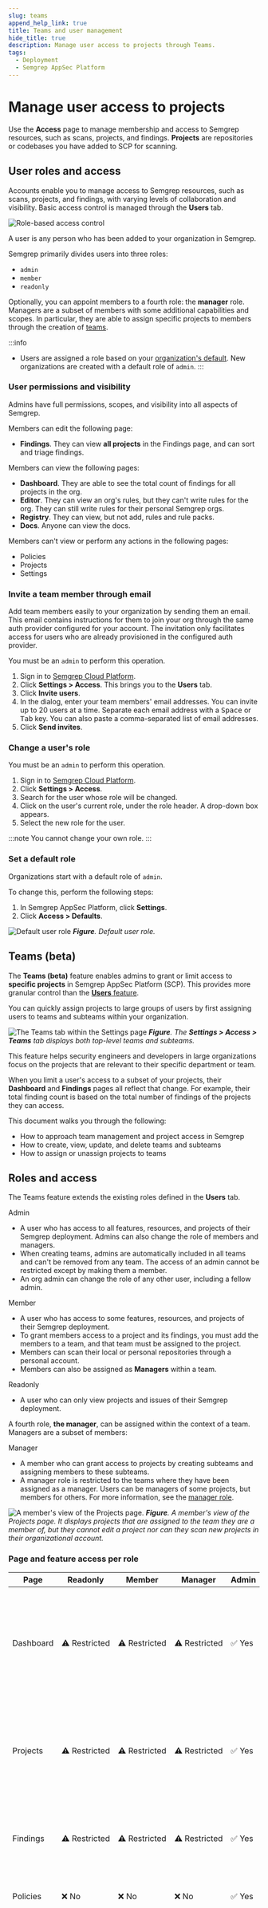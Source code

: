 ```yaml
---
slug: teams
append_help_link: true
title: Teams and user management
hide_title: true
description: Manage user access to projects through Teams.
tags:
  - Deployment
  - Semgrep AppSec Platform
---
```


# Manage user access to projects

Use the **Access** page to manage membership and access to Semgrep resources, such as scans, projects, and findings. **Projects** are repositories or codebases you have added to SCP for scanning.

## User roles and access

Accounts enable you to manage access to Semgrep resources, such as scans, projects, and findings, with varying levels of collaboration and visibility. Basic access control is managed through the **Users** tab.

![Role-based access control](/img/rbac-overview.png)<br />

A user is any person who has been added to your organization in Semgrep.

Semgrep primarily divides users into three roles:

* `admin`
* `member`
* `readonly`

Optionally, you can appoint members to a fourth role: the **manager** role. Managers are a subset of members with some additional capabilities and scopes. In particular, they are able to assign specific projects to members through the creation of [teams](#teams-beta).

:::info
* Users are assigned a role based on your [organization's default](#set-a-default-role). New organizations are created with a default role of `admin`.
:::

### User permissions and visibility

Admins have full permissions, scopes, and visibility into all aspects of Semgrep.

Members can edit the following page:

- **Findings**. They can view **all projects** in the Findings page, and can sort and triage findings.

Members can view the following pages:

- **Dashboard**. They are able to see the total count of findings for all projects in the org.
- **Editor**. They can view an org's rules, but they can't write rules for the org. They can still write rules for their personal Semgrep orgs.
- **Registry**. They can view, but not add, rules and rule packs.
- **Docs**. Anyone can view the docs.

Members can't view or perform any actions in the following pages:

- Policies
- Projects
- Settings

### Invite a team member through email

Add team members easily to your organization by sending them an email. This email contains instructions for them to join your org through the same auth provider configured for your account. The invitation only facilitates access for users who are already provisioned in the configured auth provider.

You must be an `admin` to perform this operation.

1. Sign in to [<i class="fas fa-external-link fa-xs"></i> Semgrep Cloud Platform](https://semgrep.dev/login).
1. Click **<i class="fa-solid fa-gear"></i> Settings > Access**. This brings you to the **Users** tab.
1. Click **Invite users**.
1. In the dialog, enter your team members' email addresses. You can invite up to 20 users at a time. Separate each email address with a <kbd>Space</kbd> or <kbd>Tab</kbd> key. You can also paste a comma-separated list of email addresses.
1. Click **Send invites**.

### Change a user's role

You must be an `admin` to perform this operation.

1. Sign in to [<i class="fas fa-external-link fa-xs"></i> Semgrep Cloud Platform](https://semgrep.dev/login).
2. Click **<i class="fa-solid fa-gear"></i> Settings > Access**.
3. Search for the user whose role will be changed.
4. Click on the user's current role, under the role header. A drop-down box appears.
5. Select the new role for the user.

:::note
You cannot change your own role.
:::

### Set a default role

Organizations start with a default role of `admin`.

To change this, perform the following steps:

1. In Semgrep AppSec Platform, click **<i class="fa-solid fa-gear"></i> Settings**.
2. Click **Access > Defaults**.

![Default user role](/img/default-user-role.png#md-width)
_**Figure**. Default user role._

## Teams (beta)

The **Teams (beta)** feature enables admins to grant or limit access to **specific projects** in Semgrep AppSec Platform (SCP). This provides more granular control than the [**Users** feature](#user-permissions-and-visibility).

You can quickly assign projects to large groups of users by first assigning users to teams and subteams within your organization.

![The Teams tab within the Settings page](/img/access-teams.png)
_**Figure**. The **<i class="fa-solid fa-gear"></i> Settings > Access > Teams** tab displays both top-level teams and subteams._

This feature helps security engineers and developers in large organizations focus on the projects that are relevant to their specific department or team.

When you limit a user's access to a subset of your projects, their **Dashboard** and **Findings** pages all reflect that change. For example, their total finding count is based on the total number of findings of the projects they can access.

This document walks you through the following:

- How to approach team management and project access in Semgrep
- How to create, view, update, and delete teams and subteams
- How to assign or unassign projects to teams

## Roles and access

The Teams feature extends the existing roles defined in the **Users** tab.

<dl>
<dt>Admin</dt>
<ul><li>A user who has access to all features, resources, and projects of their Semgrep deployment. Admins can also change the role of members and managers.</li>
<li>When creating teams, admins are automatically included in all teams and can't be removed from any team. The access of an admin cannot be restricted except by making them a member.</li>
<li>An org admin can change the role of any other user, including a fellow admin.</li></ul>
<dt>Member</dt>
<ul>
<li>A user who has access to some features, resources, and projects of their Semgrep deployment.</li>
<li>To grant members access to a project and its findings, you must add the members to a team, and that team must be assigned to the project.</li>
<li>Members can scan their local or personal repositories through a personal account.</li>
<li>Members can also be assigned as <strong>Managers</strong> within a team.</li>
</ul>
<dt>Readonly</dt>
<ul>
<li>A user who can only view projects and issues of their Semgrep deployment.</li>
</ul>
</dl>

A fourth role, **the manager**, can be assigned within the context of a team. Managers are a subset of members:

<dl>
<dt>Manager</dt>
<ul>
<li>A member who can grant access to projects by creating subteams and assigning members to these subteams.</li>
<li>A manager role is restricted to the teams where they have been assigned as a manager. Users can be managers of some projects, but members for others. For more information, see the <a href="#the-manager-role">manager role</a>.</li>
</ul>
</dl>

![A member's view of the Projects page.](/img/access-member-view.png)
_**Figure**. A member's view of the Projects page. It displays projects that are assigned to the team they are a member of, but they cannot edit a project nor can they scan new projects in their organizational account._

### Page and feature access per role

| Page      | Readonly          | Member            | Manager           | Admin            | Notes                                                                                                                                    |
|-----------|-------------------|-------------------|-------------------|------------------|------------------------------------------------------------------------------------------------------------------------------------------|
| Dashboard | ⚠️&nbsp;Restricted | ⚠️&nbsp;Restricted | ⚠️&nbsp;Restricted | ✅&nbsp;Yes      | For non-admins, scope is limited based on their teams and the project access granted to those teams.                                        |
| Projects  | ⚠️&nbsp;Restricted | ⚠️&nbsp;Restricted | ⚠️&nbsp;Restricted | ✅&nbsp;Yes      | Projects assigned to teams are visible to users assigned to those teams. Admins can see all projects.                              |
| Findings  | ⚠️&nbsp;Restricted | ⚠️&nbsp;Restricted | ⚠️&nbsp;Restricted | ✅&nbsp;Yes      | Members can perform all triage operations on Projects assigned to them.                                                                  |
| Policies  | ❌&nbsp;No         | ❌&nbsp;No         | ❌&nbsp;No         | ✅&nbsp;Yes      | Only admins can view and edit policies.                                                                                                  |
| Editor    | ❌&nbsp;No         | 👁️&nbsp;Read-only | 👁️&nbsp;Read-only | ✅&nbsp;Yes      | Members can view all rules of an organization, but can't edit or create their own. They can create their own rules in their personal account. |
| Settings  | ❌&nbsp;No         | ❌&nbsp;No         | ⚠️&nbsp;Restricted | ✅&nbsp;Yes      | Managers can see the **Access** and **Account** subpages. In the **Access** page, they can make edits to subteams they are managers of.  |

### Operations permitted per role

| Capability              | Readonly     | Member            | Manager           | Admin            | Notes                                                                                                                                     |
|------------------------|--------------|-------------------|-------------------|------------------|-------------------------------------------------------------------------------------------------------------------------------------------|
| Create or edit projects | ❌&nbsp;No    | ⚠️&nbsp;Restricted | ⚠️&nbsp;Restricted | ✅&nbsp;Yes      |                                                                                                                                           |
| Change policies         | ❌&nbsp;No    | ❌&nbsp;No         | ✅&nbsp;Yes       | ❌&nbsp;No       |                                                                                                                                           |
| Triage findings         | ❌&nbsp;No    | ⚠️&nbsp;Restricted | ⚠️&nbsp;Restricted | ✅&nbsp;Yes      | Members can perform all triage operations on Projects assigned to them.                                                                   |
| Assign roles            | ❌&nbsp;No    | ❌&nbsp;No         | ❌&nbsp;No         | ✅&nbsp;Yes      |                                                                                                                                           |
| Create or edit teams    | ❌&nbsp;No    | ❌&nbsp;No         | ❌&nbsp;No         | ✅&nbsp;Yes      |                                                                                                                                           |
| Create or edit subteams | ❌&nbsp;No    | ❌&nbsp;No         | ✅&nbsp;Yes       | ✅&nbsp;Yes      |                                                                                                                                           |
| Delete teams            | ❌&nbsp;No    | ❌&nbsp;No         | ❌&nbsp;No         | ✅&nbsp;Yes      |                                                                                                                                           |
| Delete subteams         | ❌&nbsp;No    | ❌&nbsp;No         | ✅&nbsp;Yes       | ✅&nbsp;Yes      | A manager can delete the subteams they are a manager of, provided that there are no resources, such as projects, assigned to the subteam. |
| API                     | ❌&nbsp;No    | ❌&nbsp;No         | ❌&nbsp;No         | ✅&nbsp;Yes      |                                                                                                                                           |

:::info
Members and managers can create projects by scanning a repository using the Semgrep CLI tool, but they can't access the project related to the repository in Semgrep AppSec Platform unless an admin provides them explicit access to the project.
:::

### Semgrep Assistant features permitted per role

| Page                      | Readonly     | Member       | Manager      | Admin        | 
|---------------------------|--------------|--------------|--------------|--------------| 
| Add a memory              | ❌&nbsp;No    | ❌&nbsp;No    | ❌&nbsp;No    | ✅&nbsp;Yes   |
| Receive weekly priority emails | ❌&nbsp;No | ❌&nbsp;No    | ❌&nbsp;No    | ✅&nbsp;Yes   |
| Add a memory during triage | ❌&nbsp;No   | ❌&nbsp;No    | ❌&nbsp;No    | ✅&nbsp;Yes   |


## How team access works

- Members of a top-level team gain access to the projects of its subteams. They are indirect members of a subteam.<!-- vale off -->
- Members of a subteam do not have access to the projects of teams or subteams above it.<!-- vale on -->

In the following diagram, team 1 gains access to subteam 1b's projects, but team 1b does not gain access to projects from team 1.


![Team scopes diagram](/img/access-diagram.png#sm-width)

- The members Alexis, Pam, and Raj have access to the following projects:
    - App
    - Microservices
    - Frontend
- The members David, Sebas, and Phaedra have access to the following projects:
    - Frontend

### The manager role

Use the **manager role** to delegate the assignment of projects across many users. Managers can speed up the deployment of Semgrep into your organization by creating subteams to grant members access to projects.

Given a security engineer who is a manager of **team A** but a member of **team B**, with both teams having the same projects:

- The security engineer has manager **access** to the projects.
- The security engineer can create subteams for team A but can't create subteams for team B.

Additionally, the manager role is able to perform the following:

- Scan, including managed scans on new projects through the **Projects** page.
- Edit projects that their team is assigned to.

Managers cannot remove themselves from their team. Admins and co-managers of the same team or subteam can remove other managers.

![A manager's view of the Projects page.](/img/access-manager-view.png)
**Figure**. A manager's view of the Projects page. They are able to scan new projects and edit the settings for Projects assigned to Teams they are managers of.

#### Assign team members to projects

:::info
This feature is currently in invite-only beta. Please contact [Semgrep Support](/support) for more information.
:::

Managers can view their subteams through the **Settings > Access > My teams** tab. Within this tab, they are also able to assign any of the projects they manage from one subteam to another.

For example, if Bob is a manager of `Team A` (assigned to projects `Foo` and `Bar`) and `Team B` (assigned to project `Baz`), Bob has access to all three projects: `Foo`, `Bar`, and `Baz`. Bob can also assign `Baz` to `Team A`.

Note that this feature enables managers to view **all projects**, even projects they are not assigned to, in the **Edit teams** panel. While they are able to view projects in this panel, they still can't perform any admin-level operations, including assigning projects they're not a manager of.

## Enable teams

1. Sign in to [<i class="fas fa-external-link fa-xs"></i> Semgrep AppSec Platform](https://semgrep.dev/login).
1. Click **[<i class="fa-solid fa-gear"></i> Settings > Access > Teams](https://semgrep.dev/orgs/-/settings/access/teams)**.
1. Optional: Click **<i class="fa-solid fa-square-check"></i> Yes, add new users to the default team** if you want new members and projects to be added to the default team.
1. Click **Enable**.
1. Read the dialog box to ensure that your settings are correct, then click **Enable beta**.

When you have enabled teams for the first time, a team is automatically created with the name of your deployment. This preserves the settings you previously had using the **Users** feature; all current members retain their existing projects.

## Tips for creating teams and subteams

:::info
The Semgrep team recommends that admins assign projects to one team only.
:::

- **Use subteams to grant access to a specific department's repositories**: Create a top-level team for managers or security engineers in your organization who have broad access to a variety of repositories, then create subteams for members to grant them limited access to their specific department's repositories.
- **Use flat teams to grant access to central projects that are used by a broad group of developers**: It is best to create a separate flat team, without any subteams, and grant the users access to foundational or central repositories from that team. For example, projects that all engineers commit to can be named the Engineering Team.

## Configure your teams

### View your teams

You must be an admin or manager to view the **Teams** tab.

1. Sign in to [<i class="fas fa-external-link fa-xs"></i> Semgrep AppSec Platform](https://semgrep.dev/login).
1. Click **[<i class="fa-solid fa-gear"></i> Settings > Access > Teams](https://semgrep.dev/orgs/-/settings/access/teams)**.

### Create a team

1. In the [<i class="fas fa-external-link fa-xs"></i> **Teams** tab](https://semgrep.dev/orgs/-/settings/access/teams), click **New team**. The **Create New Team** form appears.
1. Enter a **Name** for the team.
1. The **Projects** tab opens. Click the <i class="fa-solid fa-square-check"></i> checkbox next to the name of the projects you want to give access to. You can also use the **Search** box or **tags** to help you find projects.
1. Click the **Users** tab, then click the <i class="fa-solid fa-square-check"></i> checkbox next to the name of the team members you want to add. You can also use the **Search** box to help you find members.
1. Optional: Appoint a manager. Under the **Role** column, click the drop-down box and select **Manager**.
1. Click **Create**.

### Create a subteam

1. In the [<i class="fas fa-external-link fa-xs"></i> **Teams** tab](https://semgrep.dev/orgs/-/settings/access/teams), click **<i class="fa-solid fa-plus"></i> Add subteam** next to the name of the top-level team you want to create a subteam for. The **Create new subteam** form appears.
1. Enter a **Name** for the subteam.
1. The **Projects** tab opens. Click the **<i class="fa-solid fa-square-check"></i> checkbox** next to the name of the projects you want to give access to. You can also use the **Search** box or **tags** to help you find projects.
1. Click the **Users** tab, then click the **<i class="fa-solid fa-square-check"></i> checkbox** next to the name of the team members you want to add. You can also use the Search box to help you find members.
1. Optional: Appoint a manager. Under the Role column, click the drop-down box and select **Manager**.
1. Click **Create**.

:::info
- You must have at least one team before you can create a subteam.
- In subteams, you can add members that are not part of the top-level team.
:::

### Update an existing team or subteam

1. In the [<i class="fas fa-external-link fa-xs"></i> **Teams** tab](https://semgrep.dev/orgs/-/settings/access/teams), click the **<i class="fa-solid fa-pen-to-square"></i> edit** icon on the row of the team or subteam you want to edit.
1. Make your changes.
1. Click **Review > Save changes**.

### Delete a team or subteam

1. If you are deleting a team, delete its subteams first.
    1. In the [<i class="fas fa-external-link fa-xs"></i> **Teams** tab](https://semgrep.dev/orgs/-/settings/access/teams), click the **<i class="fa-solid fa-chevron-down"></i> down arrow** to show all subteams under a team, then follow steps 2-3.
1. Click the **<i class="fa-solid fa-trash"></i> trash can** icon.
1. Click **Delete** to confirm.

### Appoint a manager

To set a member as a manager for a subteam:

1. In the [<i class="fas fa-external-link fa-xs"></i> **Teams** tab](https://semgrep.dev/orgs/-/settings/access/teams), click the **<i class="fa-solid fa-pen-to-square"></i> edit** icon on the row of the team or subteam you want to edit.
1. Click on the **Users** tab.
1. Under the Role column of the member you want to appoint, click the drop-down box and select **Manager**. Perform this step for all members you want to set as managers.
![Add a manager](/img/access-add-manager.png#md-width)
1. Click **Review**.
1. Click **Save changes**.

### Filter findings for a team's projects

1. Navigate to the **Findings** page.
1. Click the **Teams** filter. This filter displays teams you have access to.
1. Select the teams you want to see findings for.

## Appendices

### Member-scoped access tokens

Both members and admins can log in through the command-line interface (CLI) by entering the following command:

```
semgrep login
```

This generates a unique token that is used to identify a member or admin. When logged in, members can run scans on their local machine through the `semgrep ci` command and publish a rule. This sends findings data to Semgrep AppSec Platform.

Only admin users can view member tokens in the **Settings > Tokens** tab. A token's access cannot be escalated to an admin-level token. A user must first obtain the admin role and then create a new token as an admin. See the section on [Changing a user's role](#change-a-users-role).

### Token scopes

Token scopes enable you to limit or grant permissions as necessary. Tokens can also be generated with appropriate scopes by Semgrep AppSec Platform when onboarding (adding) a repository.

The following table displays token scopes and their permissions:

| Token scope | Send findings from a remote repository | Send findings from a local repository | Send PR or MR comments | Connect to Semgrep API |
|-------------|----------------------------------------|---------------------------------------|------------------------|------------------------|
| Agent (CI)  | ✔️&nbsp;Yes                            | ✔️&nbsp;Yes                           | ✔️&nbsp;Yes            | ❌&nbsp;No             |
| Web API     | ❌&nbsp;No                             | ❌&nbsp;No                            | ✔️&nbsp;Yes            | ✔️&nbsp;Yes            |
| Member      | ❌&nbsp;No                             | ✔️&nbsp;Yes                           | ❌&nbsp;No             | ❌&nbsp;No             |

The following table displays typical uses for token scopes:

| Token scope | Typical uses                                                                                                                             |
|-------------|-------------------------------------------------------------------------------------------------------------------------------------------|
| Agent (CI)  | Generated by Semgrep AppSec Platform when onboarding (adding) a repository to Semgrep AppSec Platform. For non-GitHub Actions users, you may have to copy and paste the token value into your CI provider's interface. |
| Web API     | Used to access Semgrep's API.                                                                                                            |
| Member      | Auto-generated by Semgrep CLI when a member is logging in through Semgrep CLI. Use this scope to scan your code locally using your organization's configured Policies, including private rules. The permissions of these tokens cannot be escalated. |
